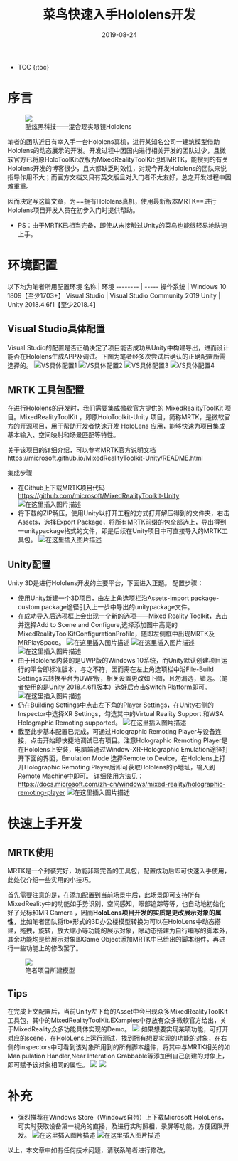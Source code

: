﻿---
layout: post
title: "菜鸟快速入手Hololens开发"
date: 2019-08-24
excerpt: "使用MixedRealityToolKit进行HoloLens的应用开发"
tags: [unity, MRTK, Hololens]
comments: true
---
* TOC
{:toc}


#  序言

<figure>
	<img src="http://brantshi.github.io/assets/img/post_img/001.jpg">
	<figcaption>酷炫黑科技——混合现实眼镜Hololens</figcaption>
</figure>

笔者的团队近日有幸入手一台Hololens真机，进行某知名公司一建筑模型借助Hololens的动态展示的开发。开发过程中因国内进行相关开发的团队过少，且微软官方已将原HoloToolKit改版为MixedRealityToolKit也即MRTK，能搜到的有关Hololens开发的博客很少，且大都缺乏时效性，对现今开发Hololens的团队来说指导作用不大；而官方文档又只有英文版且对入门者不太友好，总之开发过程中困难重重。

因而决定写这篇文章，为==拥有Hololens真机，使用最新版本MRTK==进行Hololens项目开发人员在初步入门时提供帮助。

- PS：由于MRTK已相当完备，即使从未接触过Unity的菜鸟也能很轻易地快速上手。

#  环境配置
以下均为笔者所用配置环境
名称     | 环境
-------- | -----
操作系统  | Windows 10 1809【至少1703+】
Visual Studio  | Visual Studio Community 2019
Unity  | Unity 2018.4.6f1【至少2018.4】

## Visual Studio具体配置
Visual Studio的配置是否正确决定了项目能否成功从Unity中构建导出，进而设计能否在Hololens生成APP及调试。下图为笔者经多次尝试后确认的正确配置所需选择的。
![VS具体配置1](https://img-blog.csdnimg.cn/20190823182200401.png?x-oss-process=image/watermark,type_ZmFuZ3poZW5naGVpdGk,shadow_10,text_aHR0cHM6Ly9ibG9nLmNzZG4ubmV0L0JyYW50X1N0YXJr,size_16,color_FFFFFF,t_70)
![VS具体配置2](https://img-blog.csdnimg.cn/2019082318224664.png?x-oss-process=image/watermark,type_ZmFuZ3poZW5naGVpdGk,shadow_10,text_aHR0cHM6Ly9ibG9nLmNzZG4ubmV0L0JyYW50X1N0YXJr,size_16,color_FFFFFF,t_70)
![VS具体配置3](https://img-blog.csdnimg.cn/20190823182429271.png?x-oss-process=image/watermark,type_ZmFuZ3poZW5naGVpdGk,shadow_10,text_aHR0cHM6Ly9ibG9nLmNzZG4ubmV0L0JyYW50X1N0YXJr,size_16,color_FFFFFF,t_70)
![VS具体配置4](https://img-blog.csdnimg.cn/20190823182500836.png)

##  MRTK 工具包配置
在进行Hololens的开发时，我们需要集成微软官方提供的 MixedRealityToolKit 项目。MixedRealityToolKit ，即原HoloToolkit-Unity 项目，简称MRTK，是微软官方的开源项目，用于帮助开发者快速开发 HoloLens 应用，能够快速为项目集成基本输入、空间映射和场景匹配等特性。

关于该项目的详细介绍，可以参考MRTK官方说明文档https://microsoft.github.io/MixedRealityToolkit-Unity/README.html

集成步骤
 - 在Github上下载MRTK项目代码 https://github.com/microsoft/MixedRealityToolkit-Unity
![在这里插入图片描述](https://img-blog.csdnimg.cn/20190823183744585.png?x-oss-process=image/watermark,type_ZmFuZ3poZW5naGVpdGk,shadow_10,text_aHR0cHM6Ly9ibG9nLmNzZG4ubmV0L0JyYW50X1N0YXJr,size_16,color_FFFFFF,t_70)
 - 将下载的ZIP解压，使用Unity以打开工程的方式打开解压得到的文件夹，右击Assets，选择Export Package，将所有MRTK前缀的包全部选上，导出得到一unitypackage格式的文件，即是后续在Unity项目中可直接导入的MRTK工具包。
![在这里插入图片描述](https://img-blog.csdnimg.cn/20190823192416100.png?x-oss-process=image/watermark,type_ZmFuZ3poZW5naGVpdGk,shadow_10,text_aHR0cHM6Ly9ibG9nLmNzZG4ubmV0L0JyYW50X1N0YXJr,size_16,color_FFFFFF,t_70)

## Unity配置
Unity 3D是进行Hololens开发的主要平台，下面进入正题。
配置步骤：
 - 使用Unity新建一个3D项目，由左上角选项栏沿Assets-import package-custom package途径引入上一步中导出的unitypackage文件。
 - 在成功导入后选项框上会出现一个新的选项——Mixed Reality Toolkit，点击并选择Add to Scene and Configure,选择添加图中高亮的MixedRealityToolKitConfigurationProfile，随即左侧框中出现MRTK及MRPlaySpace。
 ![在这里插入图片描述](https://img-blog.csdnimg.cn/20190823195120840.png) ![在这里插入图片描述](https://img-blog.csdnimg.cn/20190823195214772.png?x-oss-process=image/watermark,type_ZmFuZ3poZW5naGVpdGk,shadow_10,text_aHR0cHM6Ly9ibG9nLmNzZG4ubmV0L0JyYW50X1N0YXJr,size_16,color_FFFFFF,t_70)
![在这里插入图片描述](https://img-blog.csdnimg.cn/20190823195311416.png)
 - 由于Hololens内装的是UWP版的Windows 10系统，而Unity默认创建项目运行的平台即标准版本，与之不符，因而需在左上角选项栏中沿File-Build Settings去转换平台为UWP版，相关设置更改如下图，且勿漏选，错选。（笔者使用的是Unity 2018.4.6f1版本）选好后点击Switch Platform即可。
![在这里插入图片描述](https://img-blog.csdnimg.cn/20190823195606291.png?x-oss-process=image/watermark,type_ZmFuZ3poZW5naGVpdGk,shadow_10,text_aHR0cHM6Ly9ibG9nLmNzZG4ubmV0L0JyYW50X1N0YXJr,size_16,color_FFFFFF,t_70)
 - 仍在Building Settings中点击左下角的Player Settings，在Unity右侧的Inspector中选择XR Settings，勾选其中的Virtual Reality Support 和WSA Holographic Remoting supported。
![在这里插入图片描述](https://img-blog.csdnimg.cn/20190823195912949.png?x-oss-process=image/watermark,type_ZmFuZ3poZW5naGVpdGk,shadow_10,text_aHR0cHM6Ly9ibG9nLmNzZG4ubmV0L0JyYW50X1N0YXJr,size_16,color_FFFFFF,t_70)
 - 截至此步基本配置已完成，可通过Holographic Remoting Player与设备连接，点击开始即快捷地调试已有项目。注意Holographic Remoting Player是在Hololens上安装，电脑端通过Window-XR-Holographic Emulation途径打开下面的界面，Emulation Mode 选择Remote to Device，在Hololens上打开Holographic Remoting Player后即可获取Hololens的ip地址，输入到Remote Machine中即可。
详细使用方法见：https://docs.microsoft.com/zh-cn/windows/mixed-reality/holographic-remoting-player
![在这里插入图片描述](https://img-blog.csdnimg.cn/20190823205828382.png?x-oss-process=image/watermark,type_ZmFuZ3poZW5naGVpdGk,shadow_10,text_aHR0cHM6Ly9ibG9nLmNzZG4ubmV0L0JyYW50X1N0YXJr,size_16,color_FFFFFF,t_70)

# 快速上手开发

## MRTK使用
MRTK是一个封装完好，功能非常完备的工具包，配置成功后即可快速入手使用，此处仅介绍一些实用的小技巧。

首先需要注意的是，在添加配置到当前场景中后，此场景即可支持所有MixedReality中的功能如手势识别，空间感知，眼部追踪等等，也自动地初始化好了光标和MR Camera
，因而**HoloLens项目开发的实质是更改展示对象的属性**，比如笔者团队将fbx形式的3D办公楼模型转换为可以在HoloLens中动态搭建，拖拽，旋转，放大缩小等功能的展示对象，除动态搭建为自行编写的脚本外，其余功能均是给展示对象即Game Object添加MRTK中已给出的脚本组件，再进行一些功能上的修改罢了。
<figure>
	<img src="http://brantshi.github.io/assets/img/post_img/005.jpg">
	<figcaption>笔者项目所建模型</figcaption>
</figure>

## Tips

在完成上文配置后，当前Unity左下角的Asset中会出现众多MixedRealityToolKit工具包，其中的MixedRealityToolKit.EXamples中存放有众多微软官方给出，关于MixedReality众多功能具体实现的Demo。
<img src="http://brantshi.github.io/assets/img/post_img/002.png">
如果想要实现某项功能，可打开对应的scene，在HoloLens上运行测试，找到拥有想要实现的功能的对象，在右侧的inspectors中可看到该对象所用到的所有脚本组件，将其中与MRTK相关的如Manipulation Handler,Near Interation Grabbable等添加到自己创建的对象上，即可赋予该对象相同的属性。
<img src="http://brantshi.github.io/assets/img/post_img/004.png">
<img src="http://brantshi.github.io/assets/img/post_img/003.png">
#  补充
 - 强烈推荐在Windows Store（Windows自带）上下载Microsoft HoloLens，可实时获取设备第一视角的直播，及进行实时照相，录屏等功能，方便团队开发。
![在这里插入图片描述](https://img-blog.csdnimg.cn/20190823211522910.png?x-oss-process=image/watermark,type_ZmFuZ3poZW5naGVpdGk,shadow_10,text_aHR0cHM6Ly9ibG9nLmNzZG4ubmV0L0JyYW50X1N0YXJr,size_16,color_FFFFFF,t_70)
![在这里插入图片描述](https://img-blog.csdnimg.cn/20190823211834466.png?x-oss-process=image/watermark,type_ZmFuZ3poZW5naGVpdGk,shadow_10,text_aHR0cHM6Ly9ibG9nLmNzZG4ubmV0L0JyYW50X1N0YXJr,size_16,color_FFFFFF,t_70)

以上，本文章中如有任何技术问题，请联系笔者进行修改，
